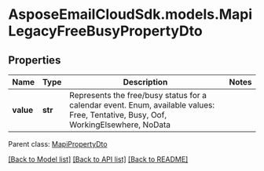 # AsposeEmailCloudSdk.models.MapiLegacyFreeBusyPropertyDto
## Properties
Name | Type | Description | Notes
------------ | ------------- | ------------- | -------------
**value** | **str** | Represents the free/busy status for a calendar event. Enum, available values: Free, Tentative, Busy, Oof, WorkingElsewhere, NoData | 

 Parent class: [MapiPropertyDto](MapiPropertyDto.md)

[[Back to Model list]](README.md#documentation-for-models) [[Back to API list]](README.md#documentation-for-api-endpoints) [[Back to README]](README.md)


